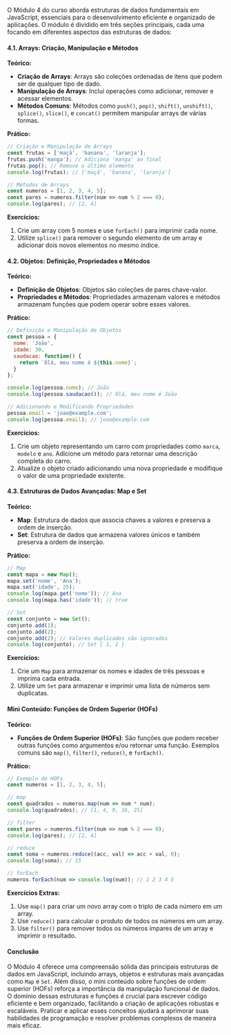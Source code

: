 
O Módulo 4 do curso aborda estruturas de dados fundamentais em JavaScript, essenciais para o desenvolvimento eficiente e organizado de aplicações. O módulo é dividido em três seções principais, cada uma focando em diferentes aspectos das estruturas de dados:

#### 4.1. Arrays: Criação, Manipulação e Métodos

**Teórico:**
- **Criação de Arrays**: Arrays são coleções ordenadas de itens que podem ser de qualquer tipo de dado.
- **Manipulação de Arrays**: Inclui operações como adicionar, remover e acessar elementos.
- **Métodos Comuns**: Métodos como `push()`, `pop()`, `shift()`, `unshift()`, `splice()`, `slice()`, e `concat()` permitem manipular arrays de várias formas.

**Prático:**

```javascript
// Criação e Manipulação de Arrays
const frutas = ['maçã', 'banana', 'laranja'];
frutas.push('manga'); // Adiciona 'manga' ao final
frutas.pop(); // Remove o último elemento
console.log(frutas); // ['maçã', 'banana', 'laranja']

// Métodos de Arrays
const numeros = [1, 2, 3, 4, 5];
const pares = numeros.filter(num => num % 2 === 0);
console.log(pares); // [2, 4]
```

**Exercícios:**
1. Crie um array com 5 nomes e use `forEach()` para imprimir cada nome.
2. Utilize `splice()` para remover o segundo elemento de um array e adicionar dois novos elementos no mesmo índice.

#### 4.2. Objetos: Definição, Propriedades e Métodos

**Teórico:**
- **Definição de Objetos**: Objetos são coleções de pares chave-valor.
- **Propriedades e Métodos**: Propriedades armazenam valores e métodos armazenam funções que podem operar sobre esses valores.

**Prático:**

```javascript
// Definição e Manipulação de Objetos
const pessoa = {
  nome: 'João',
  idade: 30,
  saudacao: function() {
    return `Olá, meu nome é ${this.nome}`;
  }
};

console.log(pessoa.nome); // João
console.log(pessoa.saudacao()); // Olá, meu nome é João

// Adicionando e Modificando Propriedades
pessoa.email = 'joao@example.com';
console.log(pessoa.email); // joao@example.com
```

**Exercícios:**
1. Crie um objeto representando um carro com propriedades como `marca`, `modelo` e `ano`. Adicione um método para retornar uma descrição completa do carro.
2. Atualize o objeto criado adicionando uma nova propriedade e modifique o valor de uma propriedade existente.

#### 4.3. Estruturas de Dados Avançadas: Map e Set

**Teórico:**
- **Map**: Estrutura de dados que associa chaves a valores e preserva a ordem de inserção.
- **Set**: Estrutura de dados que armazena valores únicos e também preserva a ordem de inserção.

**Prático:**

```javascript
// Map
const mapa = new Map();
mapa.set('nome', 'Ana');
mapa.set('idade', 25);
console.log(mapa.get('nome')); // Ana
console.log(mapa.has('idade')); // true

// Set
const conjunto = new Set();
conjunto.add(1);
conjunto.add(2);
conjunto.add(2); // Valores duplicados são ignorados
console.log(conjunto); // Set { 1, 2 }
```

**Exercícios:**
1. Crie um `Map` para armazenar os nomes e idades de três pessoas e imprima cada entrada.
2. Utilize um `Set` para armazenar e imprimir uma lista de números sem duplicatas.

#### Mini Conteúdo: Funções de Ordem Superior (HOFs)

**Teórico:**
- **Funções de Ordem Superior (HOFs)**: São funções que podem receber outras funções como argumentos e/ou retornar uma função. Exemplos comuns são `map()`, `filter()`, `reduce()`, e `forEach()`.

**Prático:**

```javascript
// Exemplo de HOFs
const numeros = [1, 2, 3, 4, 5];

// map
const quadrados = numeros.map(num => num * num);
console.log(quadrados); // [1, 4, 9, 16, 25]

// filter
const pares = numeros.filter(num => num % 2 === 0);
console.log(pares); // [2, 4]

// reduce
const soma = numeros.reduce((acc, val) => acc + val, 0);
console.log(soma); // 15

// forEach
numeros.forEach(num => console.log(num)); // 1 2 3 4 5
```

**Exercícios Extras:**
1. Use `map()` para criar um novo array com o triplo de cada número em um array.
2. Use `reduce()` para calcular o produto de todos os números em um array.
3. Use `filter()` para remover todos os números ímpares de um array e imprimir o resultado.

#### Conclusão

O Módulo 4 oferece uma compreensão sólida das principais estruturas de dados em JavaScript, incluindo arrays, objetos e estruturas mais avançadas como `Map` e `Set`. Além disso, o mini conteúdo sobre funções de ordem superior (HOFs) reforça a importância da manipulação funcional de dados. O domínio dessas estruturas e funções é crucial para escrever código eficiente e bem organizado, facilitando a criação de aplicações robustas e escaláveis. Praticar e aplicar esses conceitos ajudará a aprimorar suas habilidades de programação e resolver problemas complexos de maneira mais eficaz.